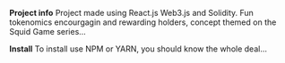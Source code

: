 **Project info**
Project made using React.js Web3.js and Solidity. Fun tokenomics encourgagin and rewarding holders, concept themed on the Squid Game series...


**Install**
To install use NPM or YARN,  you should know the whole deal... 
